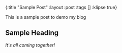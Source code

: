 {:title "Sample Post"
 :layout :post
 :tags []
 :klipse true}

This is a sample post to demo my blog

## Sample Heading

*It's all coming together!*
